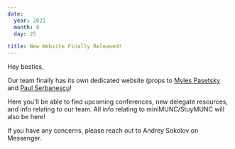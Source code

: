 ```yaml
---
date:
  year: 2021
  month: 8
  day: 25

title: New Website Finally Released!
---
```

Hey besties,  

Our team finally has its own dedicated website (props to [Myles Pasetsky](https://github.com/selym3) and [Paul Serbanescu](https://github.com/pserb)!

Here you'll be able to find upcoming conferences, new delegate resources, and info relating to our team. All info relating to miniMUNC/StuyMUNC will also be here!

If you have any concerns, please reach out to Andrey Sokolov on Messenger.
